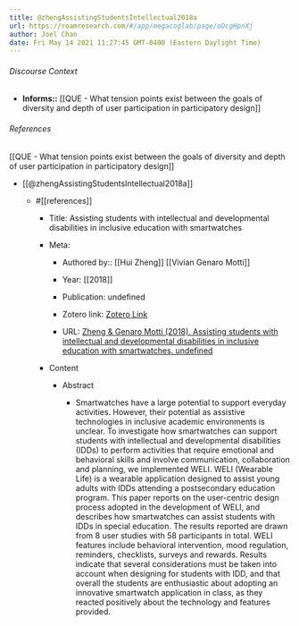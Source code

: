 ```yaml
---
title: @zhengAssistingStudentsIntellectual2018a
url: https://roamresearch.com/#/app/megacoglab/page/oDcgHpnXj
author: Joel Chan
date: Fri May 14 2021 11:27:45 GMT-0400 (Eastern Daylight Time)
---
```




###### Discourse Context

- **Informs::** [[QUE - What tension points exist between the goals of diversity and depth of user participation in participatory design]]

###### References

[[QUE - What tension points exist between the goals of diversity and depth of user participation in participatory design]]

- [[@zhengAssistingStudentsIntellectual2018a]]

    - #[[references]]

        - Title: Assisting students with intellectual and developmental disabilities in inclusive education with smartwatches

        - Meta:

            - Authored by:: [[Hui Zheng]] [[Vivian Genaro Motti]]

            - Year: [[2018]]

            - Publication: undefined

            - Zotero link: [Zotero Link](zotero://select/items/7_Z32F9TIQ)

            - URL: [Zheng & Genaro Motti (2018). Assisting students with intellectual and developmental disabilities in inclusive education with smartwatches. undefined](https://doi.org/10.1145/3173574.3173924)

        - Content

            - Abstract

                - Smartwatches have a large potential to support everyday activities. However, their potential as assistive technologies in inclusive academic environments is unclear. To investigate how smartwatches can support students with intellectual and developmental disabilities (IDDs) to perform activities that require emotional and behavioral skills and involve communication, collaboration and planning, we implemented WELI. WELI (Wearable Life) is a wearable application designed to assist young adults with IDDs attending a postsecondary education program. This paper reports on the user-centric design process adopted in the development of WELI, and describes how smartwatches can assist students with IDDs in special education. The results reported are drawn from 8 user studies with 58 participants in total. WELI features include behavioral intervention, mood regulation, reminders, checklists, surveys and rewards. Results indicate that several considerations must be taken into account when designing for students with IDD, and that overall the students are enthusiastic about adopting an innovative smartwatch application in class, as they reacted positively about the technology and features provided.
